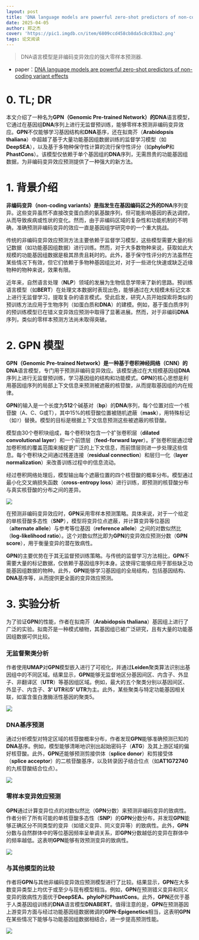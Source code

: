 ```yaml
---
layout: post
title: 'DNA language models are powerful zero-shot predictors of non-coding variant effects'
date: 2025-04-05
author: 郑之杰
cover: 'https://pic1.imgdb.cn/item/6809ccd458cb8da5c8c83ba2.png'
tags: 论文阅读
---
```


> DNA语言模型是非编码变异效应的强大零样本预测器.

- paper：[DNA language models are powerful zero-shot predictors of non-coding variant effects](https://www.biorxiv.org/content/10.1101/2022.08.22.504706v1)

# 0. TL; DR

本文介绍了一种名为**GPN（Genomic Pre-trained Network）**的**DNA**语言模型，它通过在基因组**DNA**序列上进行无监督预训练，能够零样本预测非编码变异效应。**GPN**不仅能够学习基因结构和**DNA**基序，还在拟南芥（**Arabidopsis thaliana**）中超越了基于大量功能基因组数据训练的监督学习模型（如**DeepSEA**），以及基于多物种保守性计算的流行保守性评分（如**phyloP**和**PhastCons**）。该模型仅依赖于单个基因组的**DNA**序列，无需昂贵的功能基因组数据，为非编码变异效应预测提供了一种强大的新方法。

# 1. 背景介绍

**非编码变异（non-coding variants）**是指发生在基因编码区之外的**DNA**序列变异。这些变异虽然不直接改变蛋白质的氨基酸序列，但可能影响基因的表达调控，从而导致疾病或性状的变化。然而，由于非编码区域的复杂性和功能机制的不明确，准确预测非编码变异的效应一直是基因组学研究中的一个重大挑战。

传统的非编码变异效应预测方法主要依赖于监督学习模型，这些模型需要大量的标记数据（如功能基因组数据）进行训练。然而，对于大多数物种来说，获取如此大规模的功能基因组数据是极其昂贵且耗时的。此外，基于保守性评分的方法虽然在某些情况下有效，但它们依赖于多物种基因组比对，对于一些进化快速或缺乏近缘物种的物种来说，效果有限。

近年来，自然语言处理（**NLP**）领域的发展为生物信息学带来了新的思路。预训练语言模型（如**BERT**）在处理文本数据时表现出色，能够通过在大规模未标记文本上进行无监督学习，提取复杂的语言模式。受此启发，研究人员开始探索将类似的预训练方法应用于生物序列（如蛋白质和**DNA**）的建模。例如，基于蛋白质序列的预训练模型已在错义变异效应预测中取得了显著进展。然而，对于非编码**DNA**序列，类似的零样本预测方法尚未取得突破。

# 2. GPN 模型

**GPN（Genomic Pre-trained Network）**是一种基于卷积神经网络（**CNN**）的**DNA**语言模型，专门用于预测非编码变异效应。该模型通过在大规模基因组**DNA**序列上进行无监督预训练，学习基因组的结构和功能模式。**GPN**的核心思想是利用基因组序列的局部上下文信息来预测被遮蔽的核苷酸，从而提取基因组的内在规律。

**GPN**的输入是一个长度为**512**个碱基对（**bp**）的**DNA**序列，每个位置对应一个核苷酸（A、C、G或T），其中15%的核苷酸位置被随机遮蔽（**mask**），用特殊标记（如`?`）替换。模型的目标是根据上下文信息预测这些被遮蔽的核苷酸。

模型由30个卷积块组成，每个卷积块包含一个扩张卷积层（**dilated convolutional layer**）和一个前馈层（**feed-forward layer**）。扩张卷积层通过增加卷积核的覆盖范围来捕捉更广泛的上下文信息，而前馈层则进一步处理这些信息。每个卷积块之间通过残差连接（**residual connection**）和层归一化（**layer normalization**）来改善训练过程中的信息流动。

经过卷积网络处理后，模型输出每个遮蔽位置的四个核苷酸的概率分布。模型通过最小化交叉熵损失函数（**cross-entropy loss**）进行训练，即预测的核苷酸分布与真实核苷酸的分布之间的差异。

![](https://pic1.imgdb.cn/item/6809d1d558cb8da5c8c83fde.png)


在预测非编码变异效应时，**GPN**采用零样本预测策略。具体来说，对于一个给定的单核苷酸多态性（**SNP**），模型将变异位点遮蔽，并计算变异等位基因（**alternate allele**）与参考等位基因（**reference allele**）之间的对数似然比（**log-likelihood ratio**）。这个对数似然比即为**GPN**的变异效应预测分数（**GPN score**），用于衡量变异的潜在致病性。

**GPN**的主要优势在于其无监督预训练策略。与传统的监督学习方法相比，**GPN**不需要大量的标记数据，仅依赖于基因组序列本身。这使得它能够应用于那些缺乏功能基因组数据的物种。此外，**GPN**能够学习基因组的全局结构，包括基因结构、**DNA**基序等，从而提供更全面的变异效应预测。

# 3. 实验分析

为了验证**GPN**的性能，作者在拟南芥（**Arabidopsis thaliana**）基因组上进行了广泛的实验。拟南芥是一种模式植物，其基因组已被广泛研究，且有大量的功能基因组数据可供比较。

### 无监督聚类分析

作者使用**UMAP**对**GPN**模型嵌入进行了可视化，并通过**Leiden**聚类算法识别出基因组中的不同区域。结果显示，**GPN**能够无监督地区分基因间区、内含子、外显子、非翻译区（**UTR**）等基因组区域。例如，最大的五个聚类分别以基因间区、外显子、内含子、**3' UTR**和**5' UTR**为主。此外，某些聚类与特定功能基因相关联，如富含蛋白激酶活性基因的聚类5。

![](https://pic1.imgdb.cn/item/6809d2b558cb8da5c8c84082.png)

### DNA基序预测
通过分析模型对特定区域的核苷酸概率分布，作者发现**GPN**能够准确预测已知的**DNA**基序。例如，模型能够清晰地识别出起始密码子（**ATG**）及其上游区域的偏好核苷酸。此外，**GPN**还能够预测剪接供体（**splice donor**）和剪接受体（**splice acceptor**）的二核苷酸基序，以及转录因子结合位点（如**AT1G72740**的九核苷酸结合位点）。

![](https://pic1.imgdb.cn/item/6809d2ea58cb8da5c8c840a2.png)

### 零样本变异效应预测
**GPN**通过计算变异位点的对数似然比（**GPN**分数）来预测非编码变异的致病性。作者分析了所有可能的单核苷酸多态性（**SNP**）的**GPN**分数分布，并发现**GPN**能够正确区分不同类型的变异（如错义变异、同义变异等）的致病性。此外，**GPN**分数与自然群体中的等位基因频率呈单调关系，即**GPN**分数越低的变异在群体中的频率越低。这表明**GPN**能够有效预测变异的致病性。

![](https://pic1.imgdb.cn/item/6809d36058cb8da5c8c84120.png)

### 与其他模型的比较
作者将**GPN**与其他非编码变异效应预测模型进行了比较。结果显示，**GPN**在大多数变异类型上均优于或至少与现有模型相当。例如，**GPN**在预测错义变异和同义变异的致病性方面优于**DeepSEA、phyloP**和**PhastCons**。此外，**GPN**还优于基于人类基因组训练的**DNA**语言模型**DNABERT**。值得注意的是，**GPN**在预测基因上游变异方面与经过功能基因组数据微调的**GPN-Epigenetics**相当，这表明**GPN**在某些情况下能够与功能基因组数据相结合，进一步提高预测性能。

![](https://pic1.imgdb.cn/item/6809d36e58cb8da5c8c8412b.png)